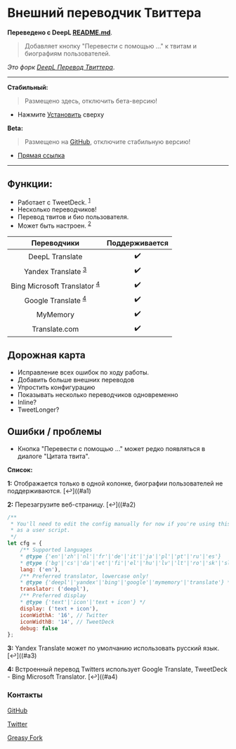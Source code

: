 # Внешний переводчик Твиттера

**Переведено с DeepL [README.md](https://github.com/magicoflolis/userscriptrepo/tree/master/ExternalTranslator#twitter-external-translator)**.

> Добавляет кнопку "Перевести с помощью ..." к твитам и биографиям пользователей.

*Это форк [DeepL Перевод Твиттера](https://greasyfork.org/scripts/411976)*.

***
**Стабильный:**

> Размещено здесь, отключить бета-версию!

* Нажмите [Установить](#install-area) сверху

**Beta:**

> Размещено на [GitHub](https://github.com/magicoflolis/userscriptrepo/tree/master/ExternalTranslator#twitter-external-translator), отключите стабильную версию!

* [Прямая ссылка](https://github.com/magicoflolis/userscriptrepo/raw/master/ExternalTranslator/twittertranslatorbeta.user.js)

***

## **Функции:**

* Работает с TweetDeck. <sup id="a1">[1](#f1)</sup>
* Несколько переводчиков!
* Перевод твитов и био пользователя.
* Может быть настроен. <sup id="a2">[2](#f2)</sup>

 Переводчики | Поддерживается
:-----------:|:---------:
DeepL Translate | ✔️
Yandex Translate <sup id="a3">[3](#f3)</sup> | ✔️
Bing Microsoft Translator <sup id="a4">[4](#f4) | ✔️
Google Translate <sup id="a4">[4](#f4) | ✔️
MyMemory | ✔️
Translate.com | ✔️

## Дорожная карта

* Исправление всех ошибок по ходу работы.
* Добавить больше внешних переводов
* Упростить конфигурацию
* Показывать несколько переводчиков одновременно
* Inline?
* TweetLonger?

## Ошибки / проблемы

* Кнопка "Перевести с помощью ..." может редко появляться в диалоге "Цитата твита".

**Список:**

<b id="f1">1:</b> Отображается только в одной колонке, биографии пользователей не поддерживаются. [↩]((#a1)

<b id="f2">2:</b> Перезагрузите веб-страницу. [↩]((#a2)

```javascript
/**
 * You'll need to edit the config manually for now if you're using this
 * as a user script.
 */
let cfg = {
    /** Supported languages
    * @type {'en'|'zh'|'nl'|'fr'|'de'|'it'|'ja'|'pl'|'pt'|'ru'|'es'}
    * @type {'bg'|'cs'|'da'|'et'|'fi'|'el'|'hu'|'lv'|'lt'|'ro'|'sk'|'sl'|'sv'} */
    lang: ('en'),
    /** Preferred translator, lowercase only!
    * @type {'deepl'|'yandex'|'bing'|'google'|'mymemory'|'translate'} */
    translator: ('deepl'),
    /** Preferred display
    * @type {'text'|'icon'|'text + icon'} */
    display: ('text + icon'),
    iconWidthA: '16', // Twitter
    iconWidthB: '14', // TweetDeck
    debug: false
};
```

<b id="f3">3:</b> Yandex Translate может по умолчанию использовать русский язык. [↩]((#a3)

<b id="f4">4:</b> Встроенный перевод Twitters использует Google Translate, TweetDeck - Bing Microsoft Translator. [↩]((#a4)

### Контакты

[GitHub](https://github.com/magicoflolis)

[Twitter](https://twitter.com/for_lollipops)

[Greasy Fork](https://greasyfork.org/users/166061)
